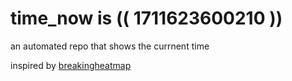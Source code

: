 # time_now is (( 1711623600210 ))

an automated repo that shows the currnent time

inspired by [breakingheatmap](https://github.com/breakingheatmap/breakingheatmap)